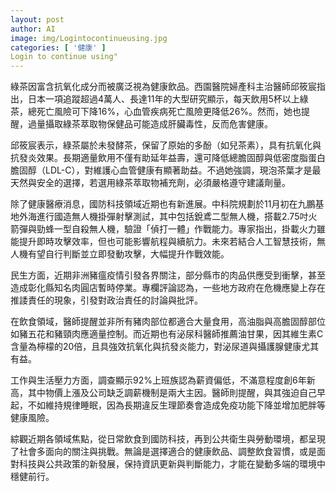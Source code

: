 ```yaml
---
layout: post
author: AI
image: img/Logintocontinueusing.jpg
categories: [ '健康' ]
Login to continue using"
---
```

綠茶因富含抗氧化成分而被廣泛視為健康飲品。西園醫院婦產科主治醫師邱筱宸指出，日本一項追蹤超過4萬人、長達11年的大型研究顯示，每天飲用5杯以上綠茶，總死亡風險可下降16%，心血管疾病死亡風險更降低26%。然而，她也提醒，過量攝取綠茶萃取物保健品可能造成肝臟毒性，反而危害健康。  

邱筱宸表示，綠茶屬於未發酵茶，保留了原始的多酚（如兒茶素），具有抗氧化與抗發炎效果。長期適量飲用不僅有助延年益壽，還可降低總膽固醇與低密度脂蛋白膽固醇（LDL-C），對維護心血管健康有顯著助益。不過她強調，現泡茶葉才是最天然與安全的選擇，若選用綠茶萃取物補充劑，必須嚴格遵守建議劑量。  

除了健康醫療消息，國防科技領域近期也有新進展。中科院規劃於11月初在九鵬基地外海進行國造無人機掛彈射擊測試，其中包括銳鳶二型無人機，搭載2.75吋火箭彈與勁蜂一型自殺無人機，驗證「偵打一體」作戰能力。專家指出，掛載火力雖能提升即時攻擊效率，但也可能影響航程與續航力。未來若結合人工智慧技術，無人機有望自行判斷並立即發動攻擊，大幅提升作戰效能。  

民生方面，近期非洲豬瘟疫情引發各界關注，部分縣市的肉品供應受到衝擊，甚至造成彰化縣知名肉圓店暫時停業。專欄評論認為，一些地方政府在危機應變上存在推諉責任的現象，引發對政治責任的討論與批評。  

在飲食領域，醫師提醒並非所有豬肉部位都適合大量食用，高油脂與高膽固醇部位如豬五花和豬頸肉應適量控制。而近期也有泌尿科醫師推薦油甘果，因其維生素C含量為檸檬的20倍，且具強效抗氧化與抗發炎能力，對泌尿道與攝護腺健康尤其有益。  

工作與生活壓力方面，調查顯示92%上班族認為薪資偏低，不滿意程度創6年新高，其中物價上漲及公司缺乏調薪機制是兩大主因。醫師則提醒，與其強迫自己早起，不如維持規律睡眠，因為長期違反生理節奏會造成免疫功能下降並增加肥胖等健康風險。  

綜觀近期各領域焦點，從日常飲食到國防科技，再到公共衛生與勞動環境，都呈現了社會多面向的關注與挑戰。無論是選擇適合的健康飲品、調整飲食習慣，或是面對科技與公共政策的新發展，保持資訊更新與判斷能力，才能在變動多端的環境中穩健前行。
